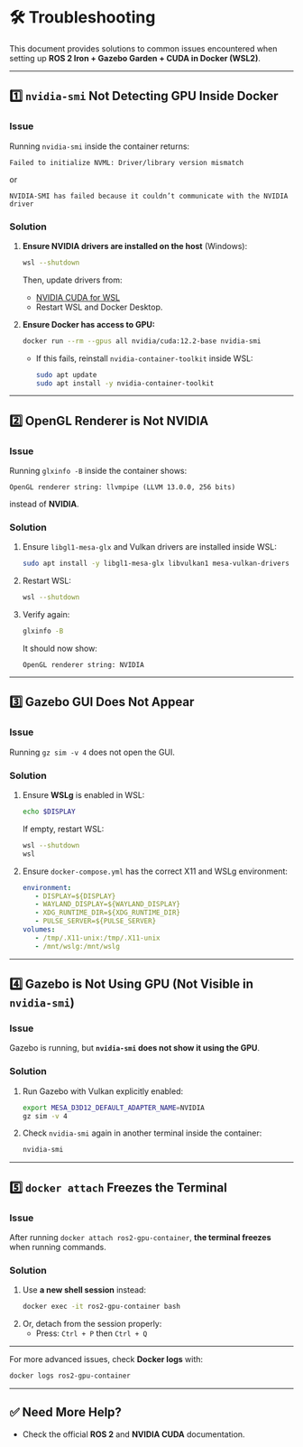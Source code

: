 # 🛠 Troubleshooting

This document provides solutions to common issues encountered when setting up **ROS 2 Iron + Gazebo Garden + CUDA in Docker (WSL2)**.

---

## **1️⃣ `nvidia-smi` Not Detecting GPU Inside Docker**
### **Issue**
Running `nvidia-smi` inside the container returns:
```
Failed to initialize NVML: Driver/library version mismatch
```
or
```
NVIDIA-SMI has failed because it couldn’t communicate with the NVIDIA driver
```
### **Solution**
1. **Ensure NVIDIA drivers are installed on the host** (Windows):
   ```sh
   wsl --shutdown
   ````
   Then, update drivers from:
   - [NVIDIA CUDA for WSL](https://developer.nvidia.com/cuda/wsl)
   - Restart WSL and Docker Desktop.

2. **Ensure Docker has access to GPU:**
   ```sh
   docker run --rm --gpus all nvidia/cuda:12.2-base nvidia-smi
   ```
   - If this fails, reinstall `nvidia-container-toolkit` inside WSL:
     ```sh
     sudo apt update
     sudo apt install -y nvidia-container-toolkit
     ```

---

## **2️⃣ OpenGL Renderer is Not NVIDIA**
### **Issue**
Running `glxinfo -B` inside the container shows:
```
OpenGL renderer string: llvmpipe (LLVM 13.0.0, 256 bits)
```
instead of **NVIDIA**.

### **Solution**
1. Ensure `libgl1-mesa-glx` and Vulkan drivers are installed inside WSL:
   ```sh
   sudo apt install -y libgl1-mesa-glx libvulkan1 mesa-vulkan-drivers vulkan-tools
   ```
2. Restart WSL:
   ```sh
   wsl --shutdown
   ```
3. Verify again:
   ```sh
   glxinfo -B
   ```
   It should now show:
   ```
   OpenGL renderer string: NVIDIA
   ```

---

## **3️⃣ Gazebo GUI Does Not Appear**
### **Issue**
Running `gz sim -v 4` does not open the GUI.

### **Solution**
1. Ensure **WSLg** is enabled in WSL:
   ```sh
   echo $DISPLAY
   ```
   If empty, restart WSL:
   ```sh
   wsl --shutdown
   wsl
   ```
2. Ensure `docker-compose.yml` has the correct X11 and WSLg environment:
   ```yaml
   environment:
      - DISPLAY=${DISPLAY}
      - WAYLAND_DISPLAY=${WAYLAND_DISPLAY}
      - XDG_RUNTIME_DIR=${XDG_RUNTIME_DIR}
      - PULSE_SERVER=${PULSE_SERVER}
   volumes:
      - /tmp/.X11-unix:/tmp/.X11-unix
      - /mnt/wslg:/mnt/wslg
   ```

---

## **4️⃣ Gazebo is Not Using GPU (Not Visible in `nvidia-smi`)**
### **Issue**
Gazebo is running, but **`nvidia-smi` does not show it using the GPU**.

### **Solution**
1. Run Gazebo with Vulkan explicitly enabled:
   ```sh
   export MESA_D3D12_DEFAULT_ADAPTER_NAME=NVIDIA
   gz sim -v 4
   ```
2. Check `nvidia-smi` again in another terminal inside the container:
   ```sh
   nvidia-smi
   ```

---

## **5️⃣ `docker attach` Freezes the Terminal**
### **Issue**
After running `docker attach ros2-gpu-container`, **the terminal freezes** when running commands.

### **Solution**
1. Use **a new shell session** instead:
   ```sh
   docker exec -it ros2-gpu-container bash
   ```
2. Or, detach from the session properly:
   - Press: `Ctrl + P` then `Ctrl + Q`

---

For more advanced issues, check **Docker logs** with:
```sh
docker logs ros2-gpu-container
```

---

## ✅ **Need More Help?**
- Check the official **ROS 2** and **NVIDIA CUDA** documentation.
